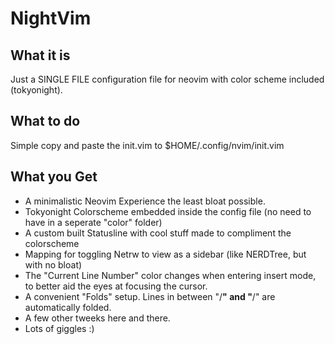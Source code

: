 # NightVim

## What it is
Just a SINGLE FILE configuration file for neovim with color scheme included (tokyonight).

## What to do
Simple copy and paste the init.vim to $HOME/.config/nvim/init.vim

## What you Get
* A minimalistic Neovim Experience the least bloat possible.
* Tokyonight Colorscheme embedded inside the config file (no need to have in a seperate "color" folder)
* A custom built Statusline with cool stuff made to compliment the colorscheme
* Mapping for toggling Netrw to view as a sidebar (like NERDTree, but with no bloat)
* The "Current Line Number" color changes when entering insert mode, to better aid the eyes at focusing the cursor.
* A convenient "Folds" setup. Lines in between "/**" and "**/" are automatically folded.
* A few other tweeks here and there.
* Lots of giggles :)
